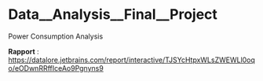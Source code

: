 # Data__Analysis__Final__Project
Power Consumption Analysis

**Rapport** : https://datalore.jetbrains.com/report/interactive/TJSYcHtpxWLsZWEWLl0oqo/eODwnRRffIceAo9Pgnyns9
